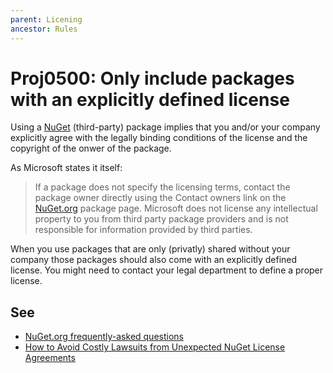 ```yaml
---
parent: Licening
ancestor: Rules
---
```


# Proj0500: Only include packages with an explicitly defined license
Using a [NuGet](https://www.nuget.org) (third-party) package implies that you
and/or your company explicitly agree with the legally binding conditions of the
license and the copyright of the onwer of the package.

As Microsoft states it itself:
> If a package does not specify the licensing terms, contact the package owner
> directly using the Contact owners link on the [NuGet.org](https://www.nuget.org)
> package page. Microsoft does not license any intellectual property to you
> from third party package providers and is not responsible for information
> provided by third parties.

When you use packages that are only (privatly) shared without your company
those packages should also come with an explicitly defined license. You might
need to contact your legal department to define a proper license.
 
## See
* [NuGet.org frequently-asked questions](https://learn.microsoft.com/nuget/nuget-org/nuget-org-faq#license-terms)
* [How to Avoid Costly Lawsuits from Unexpected NuGet License Agreements](https://blog.inedo.com/nuget/how-to-avoid-costly-lawsuits-from-unexpected-nuget-license-agreements/)

